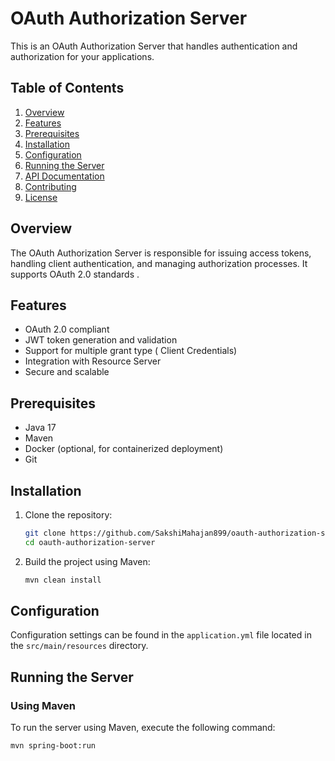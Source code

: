 # OAuth Authorization Server

This is an OAuth Authorization Server that handles authentication and authorization for your applications.

## Table of Contents

1. [Overview](#overview)
2. [Features](#features)
3. [Prerequisites](#prerequisites)
4. [Installation](#installation)
5. [Configuration](#configuration)
6. [Running the Server](#running-the-server)
7. [API Documentation](#api-documentation)
8. [Contributing](#contributing)
9. [License](#license)

## Overview

The OAuth Authorization Server is responsible for issuing access tokens, handling client authentication, and managing authorization processes. It supports OAuth 2.0 standards .

## Features

- OAuth 2.0 compliant
- JWT token generation and validation
- Support for multiple grant type ( Client Credentials)
- Integration with Resource Server
- Secure and scalable

## Prerequisites

- Java 17 
- Maven 
- Docker (optional, for containerized deployment)
- Git

## Installation

1. Clone the repository:

    ```sh
    git clone https://github.com/SakshiMahajan899/oauth-authorization-server.git
    cd oauth-authorization-server
    ```

2. Build the project using Maven:

    ```sh
    mvn clean install
    ```

## Configuration

Configuration settings can be found in the `application.yml` file located in the `src/main/resources` directory. 

## Running the Server

### Using Maven

To run the server using Maven, execute the following command:

```sh
mvn spring-boot:run


